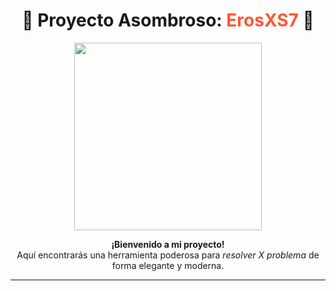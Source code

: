 <!-- TÍTULO CON ESTILO -->
<h1 align="center">🚀 Proyecto Asombroso: <span style="color:#ff5733;">ErosXS7</span> 🚀</h1>

<p align="center">
  <img src="https://media.giphy.com/media/26tn33aiTi1jkl6H6/giphy.gif" width="300px">
</p>

<p align="center">
  <b>¡Bienvenido a mi proyecto!</b><br>
  Aquí encontrarás una herramienta poderosa para <i>resolver X problema</i> de forma elegante y moderna.
</p>

---
